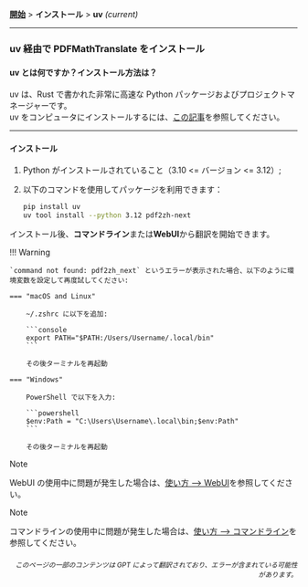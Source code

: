 [**開始**](./getting-started.md) > **インストール** > **uv** _(current)_

---

### uv 経由で PDFMathTranslate をインストール

#### uv とは何ですか？インストール方法は？

uv は、Rust で書かれた非常に高速な Python パッケージおよびプロジェクトマネージャーです。
<br>
uv をコンピュータにインストールするには、[この記事](https://docs.astral.sh/uv/getting-started/installation/)を参照してください。

---

#### インストール

1. Python がインストールされていること（3.10 <= バージョン <= 3.12）;

2. 以下のコマンドを使用してパッケージを利用できます：

    ```bash
    pip install uv
    uv tool install --python 3.12 pdf2zh-next
    ```

インストール後、**コマンドライン**または**WebUI**から翻訳を開始できます。

!!! Warning

    `command not found: pdf2zh_next` というエラーが表示された場合、以下のように環境変数を設定して再度試してください:

    === "macOS and Linux"

        ~/.zshrc に以下を追加:

        ```console
        export PATH="$PATH:/Users/Username/.local/bin"
        ```

        その後ターミナルを再起動

    === "Windows"

        PowerShell で以下を入力:

        ```powershell
        $env:Path = "C:\Users\Username\.local\bin;$env:Path"
        ```

        その後ターミナルを再起動

> [!NOTE]
> WebUI の使用中に問題が発生した場合は、[使い方 --> WebUI](./USAGE_webui.md)を参照してください。

> [!NOTE]
> コマンドラインの使用中に問題が発生した場合は、[使い方 --> コマンドライン](./USAGE_commandline.md)を参照してください。

<div align="right"> 
<h6><small>このページの一部のコンテンツは GPT によって翻訳されており、エラーが含まれている可能性があります。</small></h6>